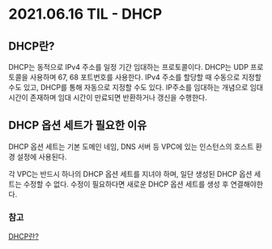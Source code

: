 # 2021.06.16 TIL - DHCP

## DHCP란?

DHCP는 동적으로 IPv4 주소를 일정 기간 임대하는 프로토콜이다. DHCP는 UDP 프로토콜을 사용하며 67, 68 포트번호를 사용한다. IPv4 주소를 할당할 때 수동으로 지정할 수도 있고, DHCP를 통해 자동으로 지정할 수도 있다. IP주소를 임대하는 개념으로 임대 시간이 존재하며 임대 시간이 만료되면 반환하거나 갱신을 수행한다.

## DHCP 옵션 세트가 필요한 이유

DHCP 옵션 세트는 기본 도메인 네임, DNS 서버 등 VPC에 있는 인스턴스의 호스트 환경 설정에 사용된다.

각 VPC는 반드시 하나의 DHCP 옵션 세트를 지녀야 하며, 일단 생성된 DHCP 옵션 세트는 수정할 수 없다. 수정이 필요하다면 새로운 DHCP 옵션 세트를 생성 후 연결해야한다.

### 참고

[DHCP란?](https://jwprogramming.tistory.com/35)